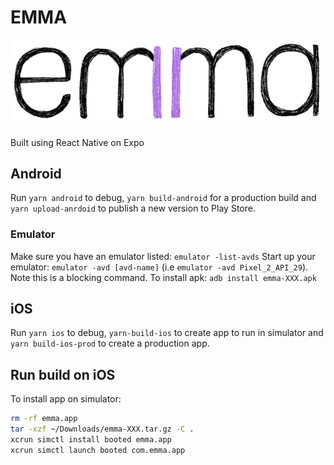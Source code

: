 # EMMA

![logo](assets/images/logo.png)

Built using React Native on Expo

## Android

Run `yarn android` to debug, `yarn build-android` for a production build and `yarn upload-anrdoid` to publish a new version to Play Store.

### Emulator

Make sure you have an emulator listed: `emulator -list-avds`
Start up your emulator: `emulator -avd [avd-name]` (i.e `emulator -avd Pixel_2_API_29`). Note this is a blocking command.
To install apk: `adb install emma-XXX.apk`

## iOS

Run `yarn ios` to debug, `yarn-build-ios` to create app to run in simulator and `yarn build-ios-prod` to create a production app.

## Run build on iOS

To install app on simulator:

```bash
rm -rf emma.app
tar -xzf ~/Downloads/emma-XXX.tar.gz -C .
xcrun simctl install booted emma.app
xcrun simctl launch booted com.emma.app
```
